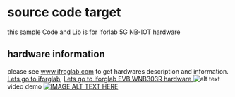 # source code target
this sample Code and Lib is for iforlab 5G NB-IOT hardware

## hardware information
please see www.ifroglab.com to get hardwares description and information.
[Lets go to iforglab](www.ifroglab.com),
[Lets go to iforglab EVB WNB303R hardware ](http://www.ifroglab.com/en/?p=7160)
![alt text](http://www.ifroglab.com/en/wp-content/uploads/2019/03/%E5%9C%96-%E9%A6%96%E9%A0%81NBIOT-EVB-WNB303R-BOARD_v2-1.jpg)
video demo
[![IMAGE ALT TEXT HERE](https://img.youtube.com/vi/KyiZlfPl1HY/0.jpg)](https://www.youtube.com/watch?v=KyiZlfPl1HY)
